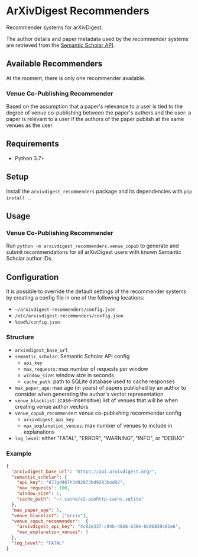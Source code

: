 # ArXivDigest Recommenders

Recommender systems for arXivDigest.

The author details and paper metadata used by the recommender systems are retrieved from the [Semantic Scholar API](https://api.semanticscholar.org/). 

## Available Recommenders

At the moment, there is only one recommender available.

### Venue Co-Publishing Recommender

Based on the assumption that a paper's relevance to a user is tied to the degree of venue co-publishing between the paper's authors and the user: a paper is relevant to a user if the authors of the paper publish at the same venues as the user. 

## Requirements

* Python 3.7+

## Setup

Install the `arxivdigest_recommenders` package and its dependencies with `pip install .`.

## Usage

### Venue Co-Publishing Recommender

Run `python -m arxivdigest_recommenders.venue_copub` to generate and submit recommendations for all arXivDigest users with known Semantic Scholar author IDs.

## Configuration

It is possible to override the default settings of the recommender systems by creating a config file in one of the following locations:
* `~/arxivdigest-recommenders/config.json`
* `/etc/arxivdigest-recommenders/config.json`
* `%cwd%/config.json`

### Structure

* `arxivdigest_base_url`
* `semantic_scholar`: Semantic Scholar API config
  * `api_key`
  * `max_requests`: max number of requests per window
  * `window_size`: window size in seconds
  * `cache_path`: path to SQLite database used to cache responses
* `max_paper_age`: max age (in years) of papers published by an author to consider when generating the author's vector representation
* `venue_blacklist`: (case-insensitive) list of venues that will be when creating venue author vectors
* `venue_copub_recommender`: venue co-publishing recommender config
  * `arxivdigest_api_key`
  * `max_explanation_venues`: max number of venues to include in explanations
* `log_level`: either "FATAL", "ERROR", "WARNING", "INFO", or "DEBUG"

### Example

```json
{
  "arxivdigest_base_url": "https://api.arxivdigest.org/",
  "semantic_scholar": {
    "api_key": "873gd987h3d92873hd9283bnd92",
    "max_requests": 100,
    "window_size": 1,
    "cache_path": "~/.cache/s2-aiohttp-cache.sqlite"
  },
  "max_paper_age": 5,
  "venue_blacklist": ["arxiv"],
  "venue_copub_recommender":  {
    "arxivdigest_api_key": "4c02e337-c94b-48b6-b30e-0c06839c81e6",
    "max_explanation_venues": 3
  },
  "log_level": "FATAL"
}
```
